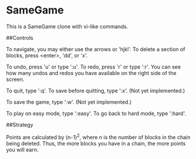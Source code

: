 # SameGame

This is a SameGame clone with vi-like commands.

##Controls

To navigate, you may either use the arrows or 'hjkl'. To delete a section of blocks, press &lt;enter&gt;, 'dd', or 'x'.

To undo, press 'u' or type ':u'. To redo, press 'r' or type ':r'. You can see how many undos and redos you have available on the right side of the screen.

To quit, type ':q'. To save before quitting, type ':x'. (Not yet implemented.)

To save the game, type ':w'. (Not yet implemented.)

To play on easy mode, type ':easy'. To go back to hard mode, type ':hard'.

##Strategy

Points are calculated by (n-1)<sup>2</sup>, where n is the number of blocks in the chain being deleted. Thus, the more blocks you have in a chain, the more points you will earn.

